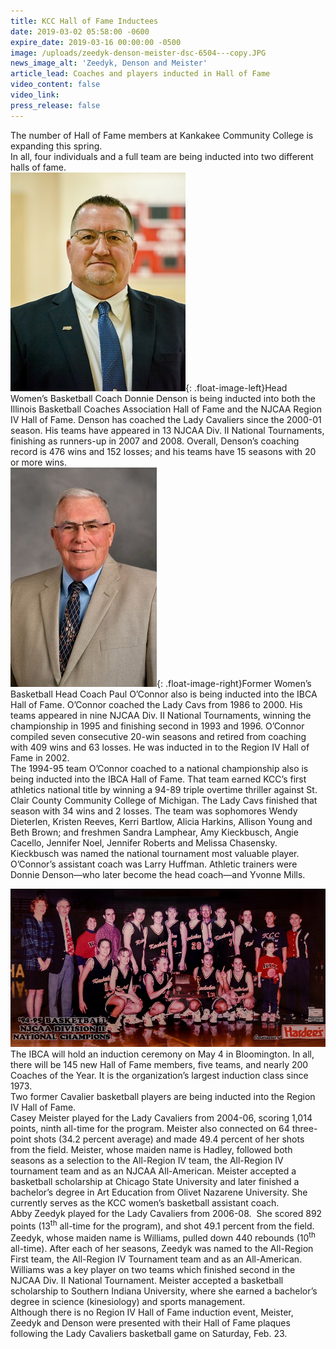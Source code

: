 ```yaml
---
title: KCC Hall of Fame Inductees
date: 2019-03-02 05:58:00 -0600
expire_date: 2019-03-16 00:00:00 -0500
image: /uploads/zeedyk-denson-meister-dsc-6504---copy.JPG
news_image_alt: 'Zeedyk, Denson and Meister'
article_lead: Coaches and players inducted in Hall of Fame
video_content: false
video_link:
press_release: false
---
```


The number of Hall of Fame members at Kankakee Community College is expanding this spring.<br>In all, four individuals and a full team are being inducted into two different halls of fame.<br>![](/uploads/donnie-denson-dsc-0632---copy.jpg){: .float-image-left}Head Women’s Basketball Coach Donnie Denson is being inducted into both the Illinois Basketball Coaches Association Hall of Fame and the NJCAA Region IV Hall of Fame. Denson has coached the Lady Cavaliers since the 2000-01 season. His teams have appeared in 13 NJCAA Div. II National Tournaments, finishing as runners-up in 2007 and 2008. Overall, Denson’s coaching record is 476 wins and 152 losses; and his teams have 15 seasons with 20 or more wins.<br>![](/uploads/paul-oconnor-dsc3248rt---copy.jpg){: .float-image-right}Former Women’s Basketball Head Coach Paul O’Connor also is being inducted into the IBCA Hall of Fame. O’Connor coached the Lady Cavs from 1986 to 2000. His teams appeared in nine NJCAA Div. II National Tournaments, winning the championship in 1995 and finishing second in 1993 and 1996. O’Connor compiled seven consecutive 20-win seasons and retired from coaching with 409 wins and 63 losses. He was inducted in to the Region IV Hall of Fame in 2002.<br>The 1994-95 team O’Connor coached to a national championship also is being inducted into the IBCA Hall of Fame. That team earned KCC’s first athletics national title by winning a 94-89 triple overtime thriller against St. Clair County Community College of Michigan. The Lady Cavs finished that season with 34 wins and 2 losses. The team was sophomores Wendy Dieterlen, Kristen Reeves, Kerri Bartlow, Alicia Harkins, Allison Young and Beth Brown; and freshmen Sandra Lamphear, Amy Kieckbusch, Angie Cacello, Jennifer Noel, Jennifer Roberts and Melissa Chasensky. Kieckbusch was named the national tournament most valuable player. O’Connor’s assistant coach was Larry Huffman. Athletic trainers were Donnie Denson—who later become the head coach—and Yvonne Mills.

![](/uploads/1994-95-womens-bball-champ-pic---copy.jpg)<br>The IBCA will hold an induction ceremony on May 4 in Bloomington. In all, there will be 145 new Hall of Fame members, five teams, and nearly 200 Coaches of the Year. It is the organization’s largest induction class since 1973.<br>Two former Cavalier basketball players are being inducted into the Region IV Hall of Fame.<br>Casey Meister played for the Lady Cavaliers from 2004-06, scoring 1,014 points, ninth all-time for the program. Meister also connected on 64 three-point shots (34.2 percent average) and made 49.4 percent of her shots from the field. Meister, whose maiden name is Hadley, followed both seasons as a selection to the All-Region IV team, the All-Region IV tournament team and as an NJCAA All-American. Meister accepted a basketball scholarship at Chicago State University and later finished a bachelor’s degree in Art Education from Olivet Nazarene University. She currently serves as the KCC women’s basketball assistant coach.<br>Abby Zeedyk played for the Lady Cavaliers from 2006-08.&nbsp; She scored 892 points (13<sup>th</sup> all-time for the program), and shot 49.1 percent from the field. Zeedyk, whose maiden name is Williams, pulled down 440 rebounds (10<sup>th</sup> all-time). After each of her seasons, Zeedyk was named to the All-Region First team, the All-Region IV Tournament team and as an All-American. Williams was a key player on two teams which finished second in the NJCAA Div. II National Tournament. Meister accepted a basketball scholarship to Southern Indiana University, where she earned a bachelor’s degree in science (kinesiology) and sports management.<br>Although there is no Region IV Hall of Fame induction event, Meister, Zeedyk and Denson were presented with their Hall of Fame plaques following the Lady Cavaliers basketball game on Saturday, Feb. 23.

&nbsp;